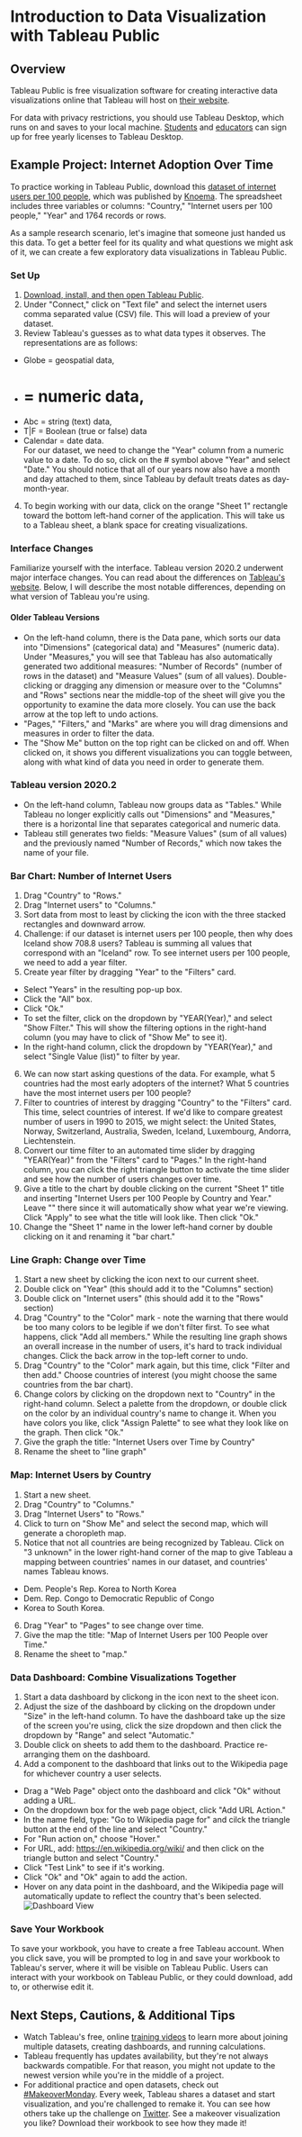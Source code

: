 # Introduction to Data Visualization with Tableau Public

## Overview
Tableau Public is free visualization software for creating interactive data visualizations online that Tableau will host on [their website](https://public.tableau.com/en-us/s/).  

For data with privacy restrictions, you should use Tableau Desktop, which runs on and saves to your local machine. [Students](https://www.tableau.com/academic/students?utm_campaign_id=2019176&utm_campaign=Prospecting-PROD-ALL-ALL-ALL-ALL&utm_medium=Paid+Search&utm_source=Google+Search&utm_language=EN&utm_country=USCA&kw=tableau%20for%20students&adgroup=CTX-Brand-Student-E&adused=RSA&matchtype=e&placement=&gclid=EAIaIQobChMI4uyd9faW6gIVkYbACh2MZgwNEAAYASAAEgIG6PD_BwE&gclsrc=aw.ds) and [educators](https://www.tableau.com/academic/teaching?utm_campaign_id=2019176&utm_campaign=Prospecting-CORE-ALL-ALL-ALL-ALL&utm_medium=Paid+Search&utm_source=Google+Search&utm_language=EN&utm_country=USCA&kw=%2Btableau%20for%20%2Bteachers&adgroup=CTX-Brand-Teaching-B&adused=ETA&matchtype=b&placement=&gclid=EAIaIQobChMIp5Spi_eW6gIVycDACh2PAQkjEAAYASAAEgLwKvD_BwE&gclsrc=aw.ds) can sign up for free yearly licenses to Tableau Desktop.

## Example Project: Internet Adoption Over Time
To practice working in Tableau Public, download this [dataset of internet users per 100 people](https://github.com/YaleDHLab/lab-workshops/blob/master/tableau/data/internet-users-knoema-world-data-atlas.csv), which was published by [Knoema](https://knoema.com/WBINU2018/internet-users-per-100-people). The spreadsheet includes three variables or columns: "Country," "Internet users per 100 people," "Year" and 1764 records or rows.

As a sample research scenario, let's imagine that someone just handed us this data. To get a better feel for its quality and what questions we might ask of it, we can create a few exploratory data visualizations in Tableau Public.

### Set Up
1. [Download, install, and then open Tableau Public](https://public.tableau.com/en-us/s/).
2. Under "Connect," click on "Text file" and select the internet users comma separated value (CSV) file. This will load a preview of your dataset. 
3. Review Tableau's guesses as to what data types it observes. The representations are as follows:  
- Globe = geospatial data, 
- # = numeric data, 
- Abc = string (text) data,
- T|F = Boolean (true or false) data
- Calendar = date data.  
For our dataset, we need to change the "Year" column from a numeric value to a date. To do so, click on the # symbol above "Year" and select "Date." You should notice that all of our years now also have a month and day attached to them, since Tableau by default treats dates as day-month-year.
4. To begin working with our data, click on the orange "Sheet 1" rectangle toward the bottom left-hand corner of the application. This will take us to a Tableau sheet, a blank space for creating visualizations.

### Interface Changes
Familiarize yourself with the interface. Tableau version 2020.2 underwent major interface changes. You can read about the differences on [Tableau's website](https://help.tableau.com/current/pro/desktop/en-us/datasource_datamodel_whatschanged.htm). Below, I will describe the most notable differences, depending on what version of Tableau you're using.

#### Older Tableau Versions
- On the left-hand column, there is the Data pane, which sorts our data into "Dimensions" (categorical data) and "Measures" (numeric data). Under "Measures," you will see that Tableau has also automatically generated two additional measures: "Number of Records" (number of rows in the dataset) and "Measure Values" (sum of all values). Double-clicking or dragging any dimension or measure over to the "Columns" and "Rows" sections near the middle-top of the sheet will give you the opportunity to examine the data more closely. You can use the back arrow at the top left to undo actions.
- "Pages," "Filters," and "Marks" are where you will drag dimensions and measures in order to filter the data.
- The "Show Me" button on the top right can be clicked on and off. When clicked on, it shows you different visualizations you can toggle between, along with what kind of data you need in order to generate them. 

### Tableau version 2020.2
- On the left-hand column, Tableau now groups data as "Tables." While Tableau no longer explicitly calls out "Dimensions" and "Measures," there is a horizontal line that separates categorical and numeric data.
- Tableau still generates two fields: "Measure Values" (sum of all values) and the previously named "Number of Records," which now takes the name of your file.

### Bar Chart: Number of Internet Users
1. Drag "Country" to "Rows."
2. Drag "Internet users" to "Columns."
3. Sort data from most to least by clicking the icon with the three stacked rectangles and downward arrow. 
4. Challenge: if our dataset is internet users per 100 people, then why does Iceland show 708.8 users? Tableau is summing all values that correspond with an "Iceland" row. To see internet users per 100 people, we need to add a year filter.
5. Create year filter by dragging "Year" to the "Filters" card. 
- Select "Years" in the resulting pop-up box.
- Click the "All" box.
- Click "Ok."
- To set the filter, click on the dropdown by "YEAR(Year)," and select "Show Filter." This will show the filtering options in the right-hand column (you may have to click of "Show Me" to see it).
- In the right-hand column, click the dropdown by "YEAR(Year)," and select "Single Value (list)" to filter by year.
6. We can now start asking questions of the data. For example, what 5 countries had the most early adopters of the internet? What 5 countries have the most internet users per 100 people?
7. Filter to countries of interest by dragging "Country" to the "Filters" card. This time, select countries of interest. If we'd like to compare greatest number of users in 1990 to 2015, we might select: the United States, Norway, Switzerland, Australia, Sweden, Iceland, Luxembourg, Andorra, Liechtenstein.
8. Convert our time filter to an automated time slider by dragging "YEAR(Year)" from the "Filters" card to "Pages." In the right-hand column, you can click the right triangle button to activate the time slider and see how the number of users changes over time.
9. Give a title to the chart by double clicking on the current "Sheet 1" title and inserting "Internet Users per 100 People by Country and Year." Leave "<Page Name>" there since it will automatically show what year we're viewing. Click "Apply" to see what the title will look like. Then click "Ok."
10. Change the "Sheet 1" name in the lower left-hand corner by double clicking on it and renaming it "bar chart."
 
### Line Graph: Change over Time
1. Start a new sheet by clicking the icon next to our current sheet.
2. Double click on "Year" (this should add it to the "Columns" section)
3. Double click on "Internet users" (this should add it to the "Rows" section)
4. Drag "Country" to the "Color" mark - note the warning that there would be too many colors to be legible if we don't filter first. To see what happens, click "Add all members." While the resulting line graph shows an overall increase in the number of users, it's hard to track individual changes. Click the back arrow in the top-left corner to undo.
5. Drag "Country" to the "Color" mark again, but this time, click "Filter and then add." Choose countries of interest (you might choose the same countries from the bar chart).
6. Change colors by clicking on the dropdown next to "Country" in the right-hand column. Select a palette from the dropdown, or double click on the color by an individual country's name to change it. When you have colors you like, click "Assign Palette" to see what they look like on the graph. Then click "Ok." 
7. Give the graph the title: "Internet Users over Time by Country"
8. Rename the sheet to "line graph"

### Map: Internet Users by Country
1. Start a new sheet.
2. Drag "Country" to "Columns."
3. Drag "Internet Users" to "Rows."
4. Click to turn on "Show Me" and select the second map, which will generate a choropleth map.
5. Notice that not all countries are being recognized by Tableau. Click on "3 unknown" in the lower right-hand corner of the map to give Tableau a mapping between countries' names in our dataset, and countries' names Tableau knows. 
- Dem. People's Rep. Korea to North Korea
- Dem. Rep. Congo to Democratic Republic of Congo
- Korea to South Korea.
6. Drag "Year" to "Pages" to see change over time.
7. Give the map the title: "Map of Internet Users per 100 People over Time."
8. Rename the sheet to "map."

### Data Dashboard: Combine Visualizations Together
1. Start a data dashboard by clickong in the icon next to the sheet icon.
2. Adjust the size of the dashboard by clicking on the dropdown under "Size" in the left-hand column. To have the dashboard take up the size of the screen you're using, click the size dropdown and then click the dropdown by "Range" and select "Automatic."
3. Double click on sheets to add them to the dashboard. Practice re-arranging them on the dashboard.
4. Add a component to the dashboard that links out to the Wikipedia page for whichever country a user selects.
- Drag a "Web Page" object onto the dashboard and click "Ok" without adding a URL. 
- On the dropdown box for the web page object, click "Add URL Action."
- In the name field, type: "Go to Wikipedia page for" and cilck the triangle button at the end of the line and select "Country."
- For "Run action on," choose "Hover."
- For URL, add: https://en.wikipedia.org/wiki/ and then click on the triangle button and select "Country."
- Click "Test Link" to see if it's working.
- Click "Ok" and "Ok" again to add the action.
- Hover on any data point in the dashboard, and the Wikipedia page will automatically update to reflect the country that's been selected. ![Dashboard View](https://github.com/YaleDHLab/lab-workshops/blob/master/tableau/image/dashboard.png)
 
### Save Your Workbook
To save your workbook, you have to create a free Tableau account. When you click save, you will be prompted to log in and save your workbook to Tableau's server, where it will be visible on Tableau Public. Users can interact with your workbook on Tableau Public, or they could download, add to, or otherwise edit it.

## Next Steps, Cautions, & Additional Tips
* Watch Tableau's free, online [training videos](https://www.tableau.com/learn/training/20201) to learn more about joining multiple datasets, creating dashboards, and running calculations.
* Tableau frequently has updates availability, but they're not always backwards compatible. For that reason, you might not update to the newest version while you're in the middle of a project.
* For additional practice and open datasets, check out [#MakeoverMonday](https://www.makeovermonday.co.uk/). Every week, Tableau shares a dataset and start visualization, and you're challenged to remake it. You can see how others take up the challenge on [Twitter](https://twitter.com/hashtag/makeovermonday?ref_src=twsrc%5Egoogle%7Ctwcamp%5Eserp%7Ctwgr%5Ehashtag). See a makeover visualization you like? Download their workbook to see how they made it!
